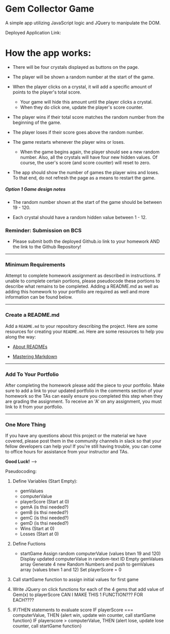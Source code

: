 # Gem Collector Game
A simple app utilizing JavaScript logic and JQuery to manipulate the DOM.

Deployed Application Link: 

# How the app works:

   * There will be four crystals displayed as buttons on the page.

   * The player will be shown a random number at the start of the game.

   * When the player clicks on a crystal, it will add a specific amount of points to the player's total score. 

     * Your game will hide this amount until the player clicks a crystal.
     * When they do click one, update the player's score counter.

   * The player wins if their total score matches the random number from the beginning of the game.

   * The player loses if their score goes above the random number.

   * The game restarts whenever the player wins or loses.

     * When the game begins again, the player should see a new random number. Also, all the crystals will have four new hidden values. Of course, the user's score (and score counter) will reset to zero.

   * The app should show the number of games the player wins and loses. To that end, do not refresh the page as a means to restart the game.

##### Option 1 Game design notes

* The random number shown at the start of the game should be between 19 - 120.

* Each crystal should have a random hidden value between 1 - 12.

### Reminder: Submission on BCS

* Please submit both the deployed Github.io link to your homework AND the link to the Github Repository!

- - -

### Minimum Requirements

Attempt to complete homework assignment as described in instructions. If unable to complete certain portions, please pseudocode these portions to describe what remains to be completed. Adding a README.md as well as adding this homework to your portfolio are required as well and more information can be found below.

- - -

### Create a README.md

Add a `README.md` to your repository describing the project. Here are some resources for creating your `README.md`. Here are some resources to help you along the way:

* [About READMEs](https://help.github.com/articles/about-readmes/)

* [Mastering Markdown](https://guides.github.com/features/mastering-markdown/)

- - -

### Add To Your Portfolio

After completing the homework please add the piece to your portfolio. Make sure to add a link to your updated portfolio in the comments section of your homework so the TAs can easily ensure you completed this step when they are grading the assignment. To receive an 'A' on any assignment, you must link to it from your portfolio.

- - -

### One More Thing

If you have any questions about this project or the material we have covered, please post them in the community channels in slack so that your fellow developers can help you! If you're still having trouble, you can come to office hours for assistance from your instructor and TAs.

**Good Luck!** -->

Pseudocoding:

1. Define Variables (Start Empty): 
    - gemValues
    - computerValue
    - playerScore (Start at 0)
    - gemA (is thsi needed?)
    - gemB (is thsi needed?)
    - gemC (is thsi needed?)
    - gemD (is thsi needed?)
    - Wins (Start at 0)
    - Losses (Start at 0)

2. Define Fuctions 
    - startGame 
        Assign random computerValue (values btwn 19 and 120)
        Display updated computerValue in random-text ID
        Empty gemValues array
        Generate 4 new Random Numbers and push to gemValues array (values btwn 1 and 12)
        Set playerScore = 0

3. Call startGame function to assign initial values for first game

4. Write JQuery on click functions for each of the 4 gems that add value of Gem(x) to playerScore
    CAN I MAKE THIS 1 FUNCTION??? FOR EACH????

5. IF/THEN statements to evaluate score
        IF playerScore === computerValue, THEN {alert win, update win counter, call startGame function}
        IF playerscore > computerValue, THEN {alert lose, update lose counter, call startGame function} 
